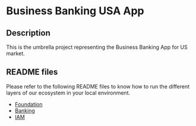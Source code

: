 # Business Banking USA App

## Description

This is the umbrella project representing the Business Banking App for US market. 

## README files

Please refer to the following README files to know how to run the different layers of our ecosystem in your local environment.

- [Foundation](foundation/README.md)
- [Banking](banking/README.md)
- [IAM](iam/README.md)

